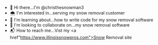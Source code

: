 - 👋 Hi there...I'm @christhesnowman3
- 🌨️ I'm interested in...serving my snow removal customer
- 🧠 I'm learning about...how to write code for my snow removal software
- 🤝 I'm looking to collaborate on...my snow removal software
- 📬 How to reach me...Vist my <a href"https://www.illinoissnowpros.com">Snow Removal<a/> site
